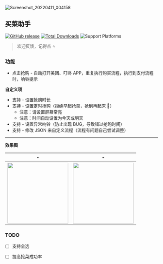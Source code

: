 ![Screenshot_20220411_004158](https://user-images.githubusercontent.com/7286154/162630164-d0851eff-3d11-4ba4-a678-f61eee3acf65.png)
## 买菜助手

[![GitHub release](https://img.shields.io/github/v/release/universeindream/MaiCaiAssistant.svg)](https://github.com/universeindream/MaiCaiAssistant/releases) [![Total Downloads](https://img.shields.io/github/downloads/universeindream/MaiCaiAssistant/total.svg)](https://github.com/universeindream/MaiCaiAssistant/releases/latest/download/app-release.apk) ![Support Platforms](https://img.shields.io/badge/platform-android-blue)

> 欢迎反馈，记得点 :star:


### 功能

- 点击抢购 - 自动打开美团、叮咚 APP，重复执行购买流程，执行到支付流程时，响铃提示

**自定义项**

- 支持 - 设置抢购时长
- 支持 - 设置定时抢购（拒绝早起抢菜，抢到再起床 :rofl:）
   - 注意：请设置屏幕常亮
   - 注意：时间自动设置为今天或明天
- 支持 - 设置异常响铃（防止出现 BUG，导致错过抢购时间）
- 支持 - 修改 JSON 来自定义流程（流程有问题自己尝试调整）

---

**效果图**

| -  | - |
| ------------- | ------------- |
| <img src="https://user-images.githubusercontent.com/7286154/162630173-52a6101e-77e8-44ac-8645-a84e370f58f1.png" width="200" >  | <img src="https://user-images.githubusercontent.com/7286154/162630225-2f3df5c2-3d6f-4ea5-ab37-30136b5ec515.png" width="200" > |



### TODO

- [ ] 支持全选
- [ ] 提高抢菜成功率

